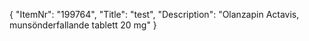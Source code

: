 {
  "ItemNr": "199764",
  "Title": "test",
  "Description": "Olanzapin Actavis, munsönderfallande tablett 20 mg"
}